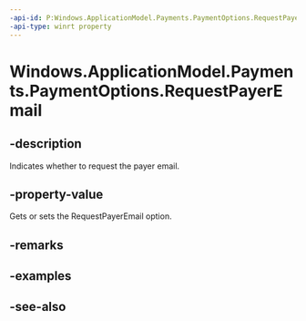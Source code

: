 ```yaml
---
-api-id: P:Windows.ApplicationModel.Payments.PaymentOptions.RequestPayerEmail
-api-type: winrt property
---
```


<!-- Property syntax
public Windows.ApplicationModel.Payments.PaymentOptionPresence RequestPayerEmail { get;  set; }
-->

# Windows.ApplicationModel.Payments.PaymentOptions.RequestPayerEmail

## -description
Indicates whether to request the payer email.

## -property-value
Gets or sets the RequestPayerEmail option.

## -remarks

## -examples

## -see-also